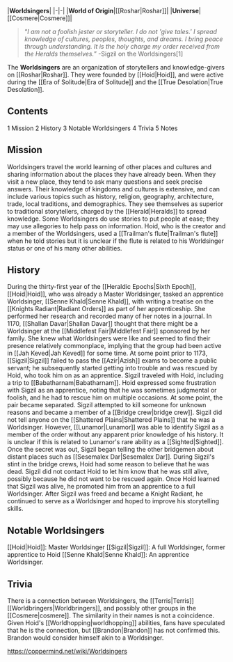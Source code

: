 |**Worldsingers**|
|-|-|
|**World of Origin**|[[Roshar\|Roshar]]|
|**Universe**|[[Cosmere\|Cosmere]]|

>“*I am not a foolish jester or storyteller. I do not 'give tales.' I spread knowledge of cultures, peoples, thoughts, and dreams. I bring peace through understanding. It is the holy charge my order received from the Heralds themselves.*”
\-Sigzil on the Worldsingers[1]


The **Worldsingers** are an organization of storytellers and knowledge-givers on [[Roshar\|Roshar]]. They were founded by [[Hoid\|Hoid]], and were active during the [[Era of Solitude\|Era of Solitude]] and the [[True Desolation\|True Desolation]].

## Contents

1 Mission
2 History
3 Notable Worldsingers
4 Trivia
5 Notes


## Mission
Worldsingers travel the world learning of other places and cultures and sharing information about the places they have already been. When they visit a new place, they tend to ask many questions and seek precise answers. Their knowledge of kingdoms and cultures is extensive, and can include various topics such as history, religion, geography, architecture, trade, local traditions, and demographics. They see themselves as superior to traditional storytellers, charged by the [[Herald\|Heralds]] to spread knowledge. Some Worldsingers do use stories to put people at ease; they may use allegories to help pass on information. Hoid, who is the creator and a member of the Worldsingers, used a [[Trailman's flute\|Trailman's flute]] when he told stories but it is unclear if the flute is related to his Worldsinger status or one of his many other abilities.

## History
During the thirty-first year of the [[Heraldic Epochs\|Sixth Epoch]], [[Hoid\|Hoid]], who was already a Master Worldsinger, tasked an apprentice Worldsinger, [[Senne Khald\|Senne Khald]], with writing a treatise on the [[Knights Radiant\|Radiant Orders]] as part of her apprenticeship. She performed her research and recorded many of her notes in a journal.
In 1170, [[Shallan Davar\|Shallan Davar]] thought that there might be a Worldsinger at the [[Middlefest Fair\|Middlefest Fair]] sponsored by her family. She knew what Worldsingers were like and seemed to find their presence relatively commonplace, implying that the group had been active in [[Jah Keved\|Jah Keved]] for some time.
At some point prior to 1173, [[Sigzil\|Sigzil]] failed to pass the [[Azir\|Azish]] exams to become a public servant; he subsequently started getting into trouble and was rescued by Hoid, who took him on as an apprentice. Sigzil traveled with Hoid, including a trip to [[Babatharnam\|Babatharnam]]. Hoid expressed some frustration with Sigzil as an apprentice, noting that he was sometimes judgmental or foolish, and he had to rescue him on multiple occasions. At some point, the pair became separated. Sigzil attempted to kill someone for unknown reasons and became a member of a [[Bridge crew\|bridge crew]].
Sigzil did not tell anyone on the [[Shattered Plains\|Shattered Plains]] that he was a Worldsinger. However, [[Lunamor\|Lunamor]] was able to identify Sigzil as a member of the order without any apparent prior knowledge of his history. It is unclear if this is related to Lunamor's rare ability as a [[Sighted\|Sighted]]. Once the secret was out, Sigzil began telling the other bridgemen about distant places such as [[Sesemalex Dar\|Sesemalex Dar]].
During Sigzil's stint in the bridge crews, Hoid had some reason to believe that he was dead. Sigzil did not contact Hoid to let him know that he was still alive, possibly because he did not want to be rescued again. Once Hoid learned that Sigzil was alive, he promoted him from an apprentice to a full Worldsinger. After Sigzil was freed and became a Knight Radiant, he continued to serve as a Worldsinger and hoped to improve his storytelling skills.

## Notable Worldsingers
[[Hoid\|Hoid]]: Master Worldsinger
[[Sigzil\|Sigzil]]: A full Worldsinger, former apprentice to Hoid
[[Senne Khald\|Senne Khald]]: An apprentice Worldsinger.
## Trivia
There is a connection between Worldsingers, the [[Terris\|Terris]] [[Worldbringers\|Worldbringers]], and possibly other groups in the [[Cosmere\|cosmere]]. The similarity in their names is not a coincidence. Given Hoid's [[Worldhopping\|worldhopping]] abilities, fans have speculated that he is the connection, but [[Brandon\|Brandon]] has not confirmed this.
Brandon would consider himself akin to a Worldsinger.


https://coppermind.net/wiki/Worldsingers